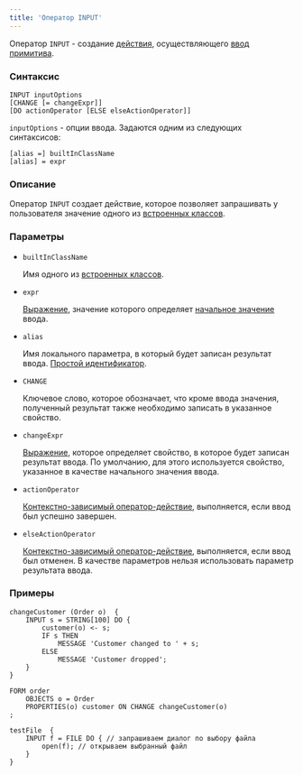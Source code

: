 ```yaml
---
title: 'Оператор INPUT'
---
```


Оператор `INPUT` - создание [действия](Actions.md), осуществляющего [ввод примитива](Primitive_input_INPUT.md).

### Синтаксис

    INPUT inputOptions 
    [CHANGE [= changeExpr]]
    [DO actionOperator [ELSE elseActionOperator]]

`inputOptions` - опции ввода. Задаются одним из следующих синтаксисов:

    [alias =] builtInClassName
    [alias] = expr

### Описание

Оператор `INPUT` создает действие, которое позволяет запрашивать у пользователя значение одного из [встроенных классов](Built-in_classes.md).

### Параметры

- `builtInClassName`

    Имя одного из [встроенных классов](Built-in_classes.md). 

- `expr`

    [Выражение](Expression.md), значение которого определяет [начальное значение](Value_input.md#initial) ввода.

- `alias`

    Имя локального параметра, в который будет записан результат ввода. [Простой идентификатор](IDs.md#id).

- `CHANGE`

    Ключевое слово, которое обозначает, что кроме ввода значения, полученный результат также необходимо записать в указанное свойство.

- `changeExpr`

    [Выражение](Expression.md), которое определяет свойство, в которое будет записан результат ввода. По умолчанию, для этого используется свойство, указанное в качестве начального значения ввода.

- `actionOperator`

    [Контекстно-зависимый оператор-действие](Action_operators.md), выполняется, если ввод был успешно завершен.

- `elseActionOperator`

    [Контекстно-зависимый оператор-действие](Action_operators.md), выполняется, если ввод был отменен. В качестве параметров нельзя использовать параметр результата ввода.

### Примеры

```lsf
changeCustomer (Order o)  {
    INPUT s = STRING[100] DO {
        customer(o) <- s;
        IF s THEN
            MESSAGE 'Customer changed to ' + s;
        ELSE
            MESSAGE 'Customer dropped';
    }
}

FORM order
    OBJECTS o = Order
    PROPERTIES(o) customer ON CHANGE changeCustomer(o)
;

testFile  {
    INPUT f = FILE DO { // запрашиваем диалог по выбору файла
        open(f); // открываем выбранный файл
    }
}
```
